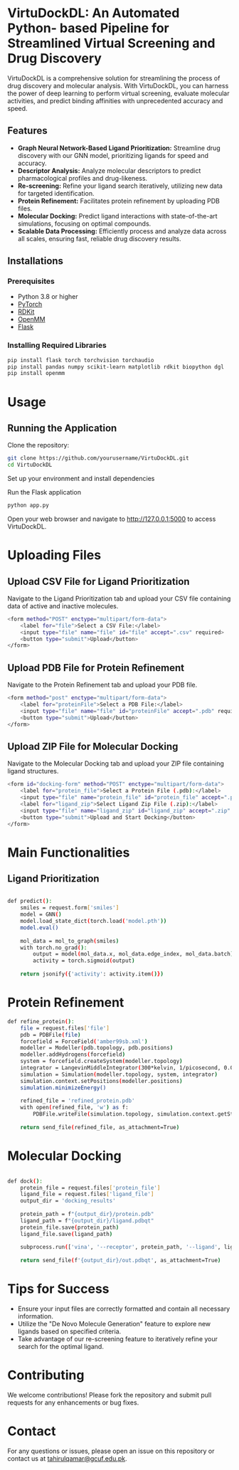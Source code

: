 # VirtuDockDL: An Automated Python- based Pipeline for Streamlined Virtual Screening and Drug Discovery

VirtuDockDL is a comprehensive solution for streamlining the process of drug discovery and molecular analysis. With VirtuDockDL, you can harness the power of deep learning to perform virtual screening, evaluate molecular activities, and predict binding affinities with unprecedented accuracy and speed.

## Features

- **Graph Neural Network-Based Ligand Prioritization:** Streamline drug discovery with our GNN model, prioritizing ligands for speed and accuracy.
- **Descriptor Analysis:** Analyze molecular descriptors to predict pharmacological profiles and drug-likeness.
- **Re-screening:** Refine your ligand search iteratively, utilizing new data for targeted identification.
- **Protein Refinement:** Facilitates protein refinement by uploading PDB files.
- **Molecular Docking:** Predict ligand interactions with state-of-the-art simulations, focusing on optimal compounds.
- **Scalable Data Processing:** Efficiently process and analyze data across all scales, ensuring fast, reliable drug discovery results.

## Installations

### Prerequisites
- Python 3.8 or higher
- [PyTorch](https://pytorch.org/)
- [RDKit](https://www.rdkit.org/)
- [OpenMM](https://openmm.org/)
- [Flask](https://flask.palletsprojects.com/)

### Installing Required Libraries
```sh
pip install flask torch torchvision torchaudio
pip install pandas numpy scikit-learn matplotlib rdkit biopython dgl
pip install openmm

```

# Usage
## Running the Application
Clone the repository:
```sh
git clone https://github.com/yourusername/VirtuDockDL.git
cd VirtuDockDL
```
Set up your environment and install dependencies

Run the Flask application
```sh
python app.py
```
Open your web browser and navigate to http://127.0.0.1:5000 to access VirtuDockDL.

# Uploading Files
## Upload CSV File for Ligand Prioritization
Navigate to the Ligand Prioritization tab and upload your CSV file containing data of active and inactive molecules.
```sh
<form method="POST" enctype="multipart/form-data">
    <label for="file">Select a CSV File:</label>
    <input type="file" name="file" id="file" accept=".csv" required>
    <button type="submit">Upload</button>
</form>
```
## Upload PDB File for Protein Refinement
Navigate to the Protein Refinement tab and upload your PDB file.
```sh
<form method="post" enctype="multipart/form-data">
    <label for="proteinFile">Select a PDB File:</label>
    <input type="file" name="file" id="proteinFile" accept=".pdb" required>
    <button type="submit">Upload</button>
</form>
```
## Upload ZIP File for Molecular Docking
Navigate to the Molecular Docking tab and upload your ZIP file containing ligand structures.
```sh
<form id="docking-form" method="POST" enctype="multipart/form-data">
    <label for="protein_file">Select a Protein File (.pdb):</label>
    <input type="file" name="protein_file" id="protein_file" accept=".pdb" required>
    <label for="ligand_zip">Select Ligand Zip File (.zip):</label>
    <input type="file" name="ligand_zip" id="ligand_zip" accept=".zip" required>
    <button type="submit">Upload and Start Docking</button>
</form>
```
# Main Functionalities
## Ligand Prioritization
```sh

def predict():
    smiles = request.form['smiles']
    model = GNN()
    model.load_state_dict(torch.load('model.pth'))
    model.eval()
    
    mol_data = mol_to_graph(smiles)
    with torch.no_grad():
        output = model(mol_data.x, mol_data.edge_index, mol_data.batch)
        activity = torch.sigmoid(output)
    
    return jsonify({'activity': activity.item()})
```
# Protein Refinement
```sh
def refine_protein():
    file = request.files['file']
    pdb = PDBFile(file)
    forcefield = ForceField('amber99sb.xml')
    modeller = Modeller(pdb.topology, pdb.positions)
    modeller.addHydrogens(forcefield)
    system = forcefield.createSystem(modeller.topology)
    integrator = LangevinMiddleIntegrator(300*kelvin, 1/picosecond, 0.004*picosecond)
    simulation = Simulation(modeller.topology, system, integrator)
    simulation.context.setPositions(modeller.positions)
    simulation.minimizeEnergy()
    
    refined_file = 'refined_protein.pdb'
    with open(refined_file, 'w') as f:
        PDBFile.writeFile(simulation.topology, simulation.context.getState(getPositions=True).getPositions(), f)
    
    return send_file(refined_file, as_attachment=True)

```
# Molecular Docking
```sh

def dock():
    protein_file = request.files['protein_file']
    ligand_file = request.files['ligand_file']
    output_dir = 'docking_results'
    
    protein_path = f"{output_dir}/protein.pdb"
    ligand_path = f"{output_dir}/ligand.pdbqt"
    protein_file.save(protein_path)
    ligand_file.save(ligand_path)
    
    subprocess.run(['vina', '--receptor', protein_path, '--ligand', ligand_path, '--out', f'{output_dir}/out.pdbqt'])
    
    return send_file(f'{output_dir}/out.pdbqt', as_attachment=True)
```
# Tips for Success

- Ensure your input files are correctly formatted and contain all necessary information.
- Utilize the "De Novo Molecule Generation" feature to explore new ligands based on specified criteria.
- Take advantage of our re-screening feature to iteratively refine your search for the optimal ligand.
  
# Contributing
We welcome contributions! Please fork the repository and submit pull requests for any enhancements or bug fixes.

# Contact
For any questions or issues, please open an issue on this repository or contact us at tahirulqamar@gcuf.edu.pk.









